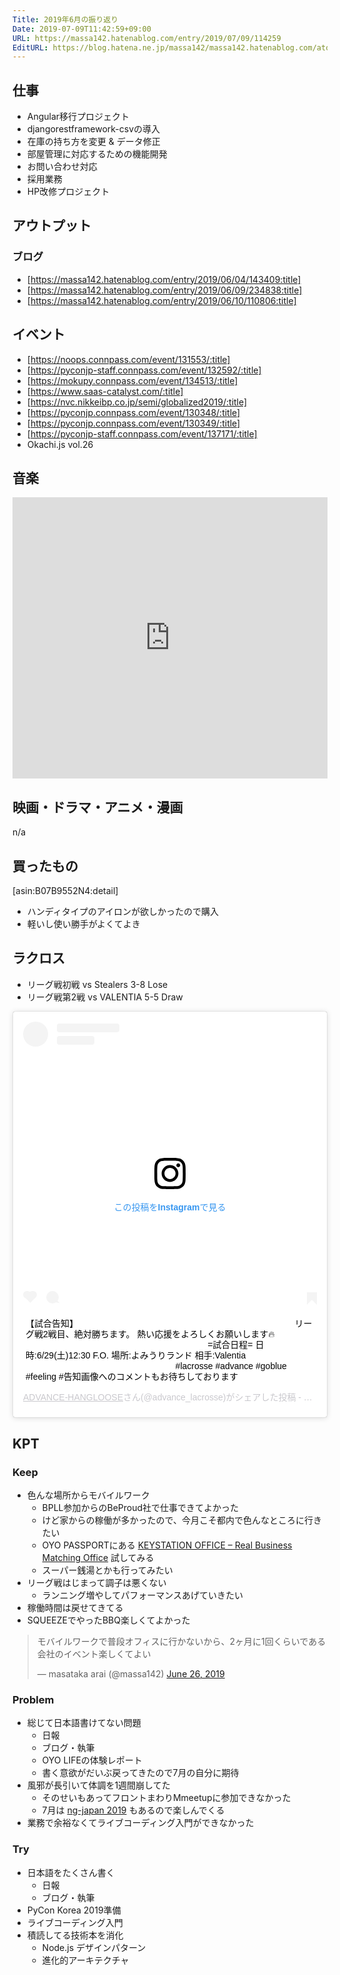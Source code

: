 ```yaml
---
Title: 2019年6月の振り返り
Date: 2019-07-09T11:42:59+09:00
URL: https://massa142.hatenablog.com/entry/2019/07/09/114259
EditURL: https://blog.hatena.ne.jp/massa142/massa142.hatenablog.com/atom/entry/17680117127215796942
---
```


## 仕事

- Angular移行プロジェクト
- djangorestframework-csvの導入
- 在庫の持ち方を変更 & データ修正
- 部屋管理に対応するための機能開発
- お問い合わせ対応
- 採用業務
- HP改修プロジェクト

## アウトプット

### ブログ

- [https://massa142.hatenablog.com/entry/2019/06/04/143409:title]
- [https://massa142.hatenablog.com/entry/2019/06/09/234838:title]
- [https://massa142.hatenablog.com/entry/2019/06/10/110806:title]

## イベント
- [https://noops.connpass.com/event/131553/:title]
- [https://pyconjp-staff.connpass.com/event/132592/:title]
- [https://mokupy.connpass.com/event/134513/:title]
- [https://www.saas-catalyst.com/:title]
- [https://nvc.nikkeibp.co.jp/semi/globalized2019/:title]
- [https://pyconjp.connpass.com/event/130348/:title]
- [https://pyconjp.connpass.com/event/130349/:title]
- [https://pyconjp-staff.connpass.com/event/137171/:title]
- Okachi.js vol.26


## 音楽

<iframe allow="autoplay *; encrypted-media *;" frameborder="0" height="450" style="width:100%;max-width:660px;overflow:hidden;background:transparent;" sandbox="allow-forms allow-popups allow-same-origin allow-scripts allow-storage-access-by-user-activation allow-top-navigation-by-user-activation" src="https://embed.music.apple.com/jp/album/834-194/1465208767"></iframe>

## 映画・ドラマ・アニメ・漫画
n/a

## 買ったもの


[asin:B07B9552N4:detail]


- ハンディタイプのアイロンが欲しかったので購入
- 軽いし使い勝手がよくてよき

## ラクロス

* リーグ戦初戦 vs Stealers 3-8 Lose
* リーグ戦第2戦 vs VALENTIA 5-5 Draw

<blockquote class="instagram-media" data-instgrm-captioned data-instgrm-permalink="https://www.instagram.com/p/BzQCThshX58/" data-instgrm-version="12" style=" background:#FFF; border:0; border-radius:3px; box-shadow:0 0 1px 0 rgba(0,0,0,0.5),0 1px 10px 0 rgba(0,0,0,0.15); margin: 1px; max-width:540px; min-width:326px; padding:0; width:99.375%; width:-webkit-calc(100% - 2px); width:calc(100% - 2px);"><div style="padding:16px;"> <a href="https://www.instagram.com/p/BzQCThshX58/" style=" background:#FFFFFF; line-height:0; padding:0 0; text-align:center; text-decoration:none; width:100%;" target="_blank"> <div style=" display: flex; flex-direction: row; align-items: center;"> <div style="background-color: #F4F4F4; border-radius: 50%; flex-grow: 0; height: 40px; margin-right: 14px; width: 40px;"></div> <div style="display: flex; flex-direction: column; flex-grow: 1; justify-content: center;"> <div style=" background-color: #F4F4F4; border-radius: 4px; flex-grow: 0; height: 14px; margin-bottom: 6px; width: 100px;"></div> <div style=" background-color: #F4F4F4; border-radius: 4px; flex-grow: 0; height: 14px; width: 60px;"></div></div></div><div style="padding: 19% 0;"></div> <div style="display:block; height:50px; margin:0 auto 12px; width:50px;"><svg width="50px" height="50px" viewBox="0 0 60 60" version="1.1" xmlns="https://www.w3.org/2000/svg" xmlns:xlink="https://www.w3.org/1999/xlink"><g stroke="none" stroke-width="1" fill="none" fill-rule="evenodd"><g transform="translate(-511.000000, -20.000000)" fill="#000000"><g><path d="M556.869,30.41 C554.814,30.41 553.148,32.076 553.148,34.131 C553.148,36.186 554.814,37.852 556.869,37.852 C558.924,37.852 560.59,36.186 560.59,34.131 C560.59,32.076 558.924,30.41 556.869,30.41 M541,60.657 C535.114,60.657 530.342,55.887 530.342,50 C530.342,44.114 535.114,39.342 541,39.342 C546.887,39.342 551.658,44.114 551.658,50 C551.658,55.887 546.887,60.657 541,60.657 M541,33.886 C532.1,33.886 524.886,41.1 524.886,50 C524.886,58.899 532.1,66.113 541,66.113 C549.9,66.113 557.115,58.899 557.115,50 C557.115,41.1 549.9,33.886 541,33.886 M565.378,62.101 C565.244,65.022 564.756,66.606 564.346,67.663 C563.803,69.06 563.154,70.057 562.106,71.106 C561.058,72.155 560.06,72.803 558.662,73.347 C557.607,73.757 556.021,74.244 553.102,74.378 C549.944,74.521 548.997,74.552 541,74.552 C533.003,74.552 532.056,74.521 528.898,74.378 C525.979,74.244 524.393,73.757 523.338,73.347 C521.94,72.803 520.942,72.155 519.894,71.106 C518.846,70.057 518.197,69.06 517.654,67.663 C517.244,66.606 516.755,65.022 516.623,62.101 C516.479,58.943 516.448,57.996 516.448,50 C516.448,42.003 516.479,41.056 516.623,37.899 C516.755,34.978 517.244,33.391 517.654,32.338 C518.197,30.938 518.846,29.942 519.894,28.894 C520.942,27.846 521.94,27.196 523.338,26.654 C524.393,26.244 525.979,25.756 528.898,25.623 C532.057,25.479 533.004,25.448 541,25.448 C548.997,25.448 549.943,25.479 553.102,25.623 C556.021,25.756 557.607,26.244 558.662,26.654 C560.06,27.196 561.058,27.846 562.106,28.894 C563.154,29.942 563.803,30.938 564.346,32.338 C564.756,33.391 565.244,34.978 565.378,37.899 C565.522,41.056 565.552,42.003 565.552,50 C565.552,57.996 565.522,58.943 565.378,62.101 M570.82,37.631 C570.674,34.438 570.167,32.258 569.425,30.349 C568.659,28.377 567.633,26.702 565.965,25.035 C564.297,23.368 562.623,22.342 560.652,21.575 C558.743,20.834 556.562,20.326 553.369,20.18 C550.169,20.033 549.148,20 541,20 C532.853,20 531.831,20.033 528.631,20.18 C525.438,20.326 523.257,20.834 521.349,21.575 C519.376,22.342 517.703,23.368 516.035,25.035 C514.368,26.702 513.342,28.377 512.574,30.349 C511.834,32.258 511.326,34.438 511.181,37.631 C511.035,40.831 511,41.851 511,50 C511,58.147 511.035,59.17 511.181,62.369 C511.326,65.562 511.834,67.743 512.574,69.651 C513.342,71.625 514.368,73.296 516.035,74.965 C517.703,76.634 519.376,77.658 521.349,78.425 C523.257,79.167 525.438,79.673 528.631,79.82 C531.831,79.965 532.853,80.001 541,80.001 C549.148,80.001 550.169,79.965 553.369,79.82 C556.562,79.673 558.743,79.167 560.652,78.425 C562.623,77.658 564.297,76.634 565.965,74.965 C567.633,73.296 568.659,71.625 569.425,69.651 C570.167,67.743 570.674,65.562 570.82,62.369 C570.966,59.17 571,58.147 571,50 C571,41.851 570.966,40.831 570.82,37.631"></path></g></g></g></svg></div><div style="padding-top: 8px;"> <div style=" color:#3897f0; font-family:Arial,sans-serif; font-size:14px; font-style:normal; font-weight:550; line-height:18px;"> この投稿をInstagramで見る</div></div><div style="padding: 12.5% 0;"></div> <div style="display: flex; flex-direction: row; margin-bottom: 14px; align-items: center;"><div> <div style="background-color: #F4F4F4; border-radius: 50%; height: 12.5px; width: 12.5px; transform: translateX(0px) translateY(7px);"></div> <div style="background-color: #F4F4F4; height: 12.5px; transform: rotate(-45deg) translateX(3px) translateY(1px); width: 12.5px; flex-grow: 0; margin-right: 14px; margin-left: 2px;"></div> <div style="background-color: #F4F4F4; border-radius: 50%; height: 12.5px; width: 12.5px; transform: translateX(9px) translateY(-18px);"></div></div><div style="margin-left: 8px;"> <div style=" background-color: #F4F4F4; border-radius: 50%; flex-grow: 0; height: 20px; width: 20px;"></div> <div style=" width: 0; height: 0; border-top: 2px solid transparent; border-left: 6px solid #f4f4f4; border-bottom: 2px solid transparent; transform: translateX(16px) translateY(-4px) rotate(30deg)"></div></div><div style="margin-left: auto;"> <div style=" width: 0px; border-top: 8px solid #F4F4F4; border-right: 8px solid transparent; transform: translateY(16px);"></div> <div style=" background-color: #F4F4F4; flex-grow: 0; height: 12px; width: 16px; transform: translateY(-4px);"></div> <div style=" width: 0; height: 0; border-top: 8px solid #F4F4F4; border-left: 8px solid transparent; transform: translateY(-4px) translateX(8px);"></div></div></div></a> <p style=" margin:8px 0 0 0; padding:0 4px;"> <a href="https://www.instagram.com/p/BzQCThshX58/" style=" color:#000; font-family:Arial,sans-serif; font-size:14px; font-style:normal; font-weight:normal; line-height:17px; text-decoration:none; word-wrap:break-word;" target="_blank">【試合告知】 ㅤㅤㅤㅤㅤㅤㅤㅤㅤㅤㅤㅤㅤ ㅤㅤㅤㅤㅤㅤㅤㅤㅤㅤㅤㅤㅤ リーグ戦2戦目、絶対勝ちます。 熱い応援をよろしくお願いします🔥 ㅤㅤㅤㅤㅤㅤㅤㅤㅤㅤㅤㅤㅤ ㅤㅤㅤㅤㅤㅤㅤㅤㅤㅤㅤㅤㅤ =試合日程= 日時:6/29(土)12:30 F.O. 場所:よみうりランド 相手:Valentia ㅤㅤㅤㅤㅤㅤㅤㅤㅤㅤㅤㅤㅤ ㅤㅤㅤㅤㅤㅤㅤㅤㅤㅤㅤㅤㅤ #lacrosse #advance #goblue #feeling #告知画像へのコメントもお待ちしております</a></p> <p style=" color:#c9c8cd; font-family:Arial,sans-serif; font-size:14px; line-height:17px; margin-bottom:0; margin-top:8px; overflow:hidden; padding:8px 0 7px; text-align:center; text-overflow:ellipsis; white-space:nowrap;"><a href="https://www.instagram.com/advance_lacrosse/" style=" color:#c9c8cd; font-family:Arial,sans-serif; font-size:14px; font-style:normal; font-weight:normal; line-height:17px;" target="_blank"> ADVANCE-HANGLOOSE</a>さん(@advance_lacrosse)がシェアした投稿 - <time style=" font-family:Arial,sans-serif; font-size:14px; line-height:17px;" datetime="2019-06-28T10:45:20+00:00">2019年 6月月28日午前3時45分PDT</time></p></div></blockquote> <script async src="//www.instagram.com/embed.js"></script>


## KPT

### Keep

- 色んな場所からモバイルワーク
  - BPLL参加からのBeProud社で仕事できてよかった
  - けど家からの稼働が多かったので、今月こそ都内で色んなところに行きたい
  - OYO PASSPORTにある [KEYSTATION OFFICE – Real Business Matching Office](https://sharedoffice-keystations.com/) 試してみる
  - スーパー銭湯とかも行ってみたい
- リーグ戦はじまって調子は悪くない
  - ランニング増やしてパフォーマンスあげていきたい
- 稼働時間は戻せてきてる
- SQUEEZEでやったBBQ楽しくてよかった

<blockquote class="twitter-tweet"><p lang="ja" dir="ltr">モバイルワークで普段オフィスに行かないから、2ヶ月に1回くらいである会社のイベント楽しくてよい</p>&mdash; masataka arai (@massa142) <a href="https://twitter.com/massa142/status/1143875527507210241?ref_src=twsrc%5Etfw">June 26, 2019</a></blockquote> <script async src="https://platform.twitter.com/widgets.js" charset="utf-8"></script>

### Problem

- 総じて日本語書けてない問題
  - 日報
  - ブログ・執筆
  - OYO LIFEの体験レポート
  - 書く意欲がだいぶ戻ってきたので7月の自分に期待
- 風邪が長引いて体調を1週間崩してた
  - そのせいもあってフロントまわりMmeetupに参加できなかった
  - 7月は [ng-japan 2019](https://ngjapan.org/) もあるので楽しんでくる
- 業務で余裕なくてライブコーディング入門ができなかった

### Try

- 日本語をたくさん書く
  - 日報
  - ブログ・執筆
- PyCon Korea 2019準備
- ライブコーディング入門
- 積読してる技術本を消化
  - Node.js デザインパターン
  - 進化的アーキテクチャ

